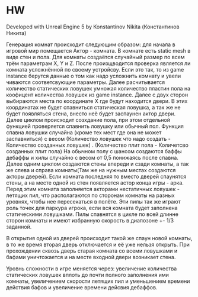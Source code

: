 # HW

Developed with Unreal Engine 5 by Konstantinov Nikita (Константинов Никита)

Генерация комнат происходит следующим образом: для начала в игровой мир помещается Актор - комната. В комнате есть static mesh в виде стен и пола. Для комнаты создаётся случайный размер по всем трём параметрам X, Y и Z.
После произщводится проверка является ли комната усложнённой по своему устройсву. Если это так, то из game instance берутся данные о том как надо усложнить комнату и увели чиваются соответсвующие параметры. 
Далее расчитывается количество статических ловушек умножая количество пластин пола на коофицент количества ловушек из game instance. Далее с двух сторон выбираются места по координате X где будут находится двери. 
В этих координатах не будет спавниться статическая ловушка, а так же не будет появляться стена, внесто неё будет заспаунен актор двери. Далее циклом происходит созхдание пола, при этом отдельной функцией проверяется спавнить ловушку или обычный пол.
Функция спавна ловушки случайна (кроме тех мест где она не может заспавниться) с весом  (Количество ловушек что надо создать - Количество созданных ловушек) . (Количество плит пола - Количетсво созданных плит пола)
На обычном полу с шансом создаются баффы дебаффы и хилы случайно с весом от 0,5 понижаясь после спавна.
Далее одним циклом создаются стены впереди и сзади комнаты, а так же слева и справа комнаты(Там же на нужным местах создаются акторы дверей). Если комната последняя то вместо дверей спаунятся стены, а на месте одной из стен
появляется астор конца игры - арка. Перед этим комната заполняется акторами нестатичных ловушек - летящих пил, что располагаются по сторонам комнаты на разных уровнях, чтобы нее пересекаться в полёте. Эти пилы так же играют роль 
точек для паркура игрока, если вся комната будет заполнена статическими ловушками. Пилы спавнятся в цикле по всей длинне сторон комнаты и имеют избранную скорость в диапозоне +- 1/3 заданной. 

В открытия одной из дверей происходит такой же спаун новой комнаты, в то же время вторая дверь отключается и её уже нельзя открыть. При прохождении сквозь дверь старая комната со всеми ловушками и бафами уничтожается
 и на месте входной двери возникает стена. 


Уровнь сложности в игре меняется через: увеличение количества статических ловушек вплоть до почти полного заполнения ими комнаты, увеличением скорости летящих пил и уменьшением времени действия бафов и увеличение времени дейсвия дебаффов.



